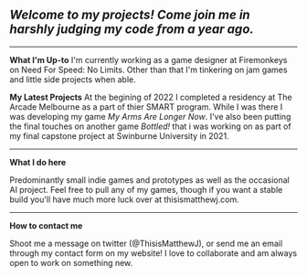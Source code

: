 ## _Welcome to my projects! Come join me in harshly judging my code from a year ago._
___
**What I'm Up-to**
I'm currently working as a game designer at Firemonkeys on Need For Speed: No Limits. Other than that I'm tinkering on jam games and little side projects when able. 

**My Latest Projects**
At the begining of 2022 I completed a residency at The Arcade Melbourne as a part of thier SMART program. While I was there I was developing my game _My Arms Are Longer Now_. I've also been putting the final touches on another game _Bottled!_ that i was working on as part of my final capstone project at Swinburne University in 2021. 
___

**What I do here**

Predominantly small indie games and prototypes as well as the occasional AI project. Feel free to pull any of my games, though if you want a stable build you'll have much more luck over at thisismatthewj.com. 
___

**How to contact me**

Shoot me a message on twitter (@ThisisMatthewJ), or send me an email through my contact form on my website! I love to collaborate and am always open to work on something new. 
